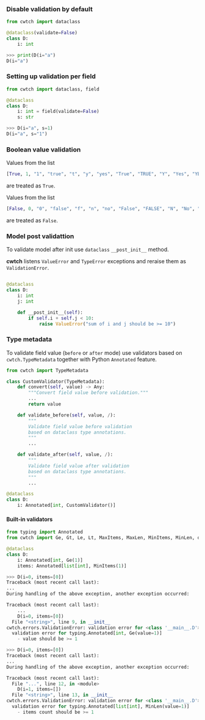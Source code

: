 ### Disable validation by default

```python
from cwtch import dataclass

@dataclass(validate=False)
class D:
    i: int
```

```python
>>> print(D(i="a")
D(i="a")
```

### Setting up validation per field

```python
from cwtch import dataclass, field

@dataclass
class D:
    i: int = field(validate=False)
    s: str
```

```python
>>> D(i="a", s=1)
D(i="a", s="1")
```

### Boolean value validation

Values from the list 
```python
[True, 1, "1", "true", "t", "y", "yes", "True", "TRUE", "Y", "Yes", "YES"]
```
are treated as `True`.

Values from the list 
```python
[False, 0, "0", "false", "f", "n", "no", "False", "FALSE", "N", "No", "NO"]
```
are treated as `False`.


### Model post validattion

To validate model after init use `dataclass` `__post_init__` method.

**cwtch** listens `ValueError` and `TypeError` exceptions and reraise them as `ValidationError`.

```python

@dataclass
class D:
    i: int
    j: int

    def __post_init__(self):
        if self.i + self.j < 10:
            raise ValueError("sum of i and j should be >= 10")
```

### Type metadata

To validate field value (`before` or `after` mode) use validators based on `cwtch.TypeMetadata`
together with Python `Annotated` feature.

```python
from cwtch import TypeMetadata

class CustomValidator(TypeMetadata):
    def convert(self, value) -> Any:
        """Convert field value before validation."""
        ...
        return value

    def validate_before(self, value, /):
        """
        Validate field value before validation
        based on dataclass type annotations.
        """
        ...

    def validate_after(self, value, /):
        """
        Validate field value after validation
        based on dataclass type annotations.
        """
        ...

@dataclass
class D:
    i: Annotated[int, CustomValidator()]
```

#### Built-in validators


```python
from typing import Annotated
from cwtch import Ge, Gt, Le, Lt, MaxItems, MaxLen, MinItems, MinLen, dataclass

@dataclass
class D:
    i: Annotated[int, Ge(1)]
    items: Annotated[list[int], MinItems(1)]
```

```python
>>> D(i=0, items=[0])
Traceback (most recent call last):
...
During handling of the above exception, another exception occurred:

Traceback (most recent call last):
    ...
    D(i=0, items=[0])
  File "<string>", line 9, in __init__
cwtch.errors.ValidationError: validation error for <class '__main__.D'> path=['i']
  validation error for typing.Annotated[int, Ge(value=1)]
    - value should be >= 1
```

```python
>>> D(i=0, items=[0])
Traceback (most recent call last):
...
During handling of the above exception, another exception occurred:

Traceback (most recent call last):
  File "...", line 12, in <module>
    D(i=1, items=[])
  File "<string>", line 13, in __init__
cwtch.errors.ValidationError: validation error for <class '__main__.D'> path=['items']
  validation error for typing.Annotated[list[int], MinLen(value=1)]
    - items count should be >= 1
```
